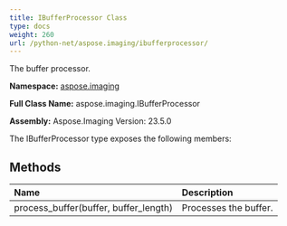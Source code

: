 ```yaml
---
title: IBufferProcessor Class
type: docs
weight: 260
url: /python-net/aspose.imaging/ibufferprocessor/
---
```


The buffer processor.

**Namespace:** [aspose.imaging](/imaging/python-net/aspose.imaging/)

**Full Class Name:** aspose.imaging.IBufferProcessor

**Assembly:**  Aspose.Imaging Version: 23.5.0

The IBufferProcessor type exposes the following members:
## **Methods**
|**Name**|**Description**|
| :- | :- |
|process_buffer(buffer, buffer_length)|Processes the buffer.|
